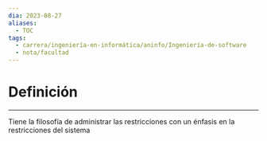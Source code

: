 ```yaml
---
dia: 2023-08-27
aliases:
  - TOC
tags:
  - carrera/ingeniería-en-informática/aninfo/Ingeniería-de-software
  - nota/facultad
---
```

# Definición
---
Tiene la filosofía de administrar las restricciones con un énfasis en la restricciones del sistema